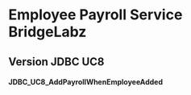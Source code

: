 # Employee Payroll Service BridgeLabz
## Version JDBC UC8
#### JDBC_UC8_AddPayrollWhenEmployeeAdded 